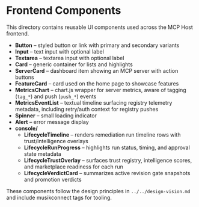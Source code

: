 # Frontend Components

This directory contains reusable UI components used across the MCP Host frontend.

- **Button** – styled button or link with primary and secondary variants
- **Input** – text input with optional label
- **Textarea** – textarea input with optional label
- **Card** – generic container for lists and highlights
- **ServerCard** – dashboard item showing an MCP server with action buttons
- **FeatureCard** – card used on the home page to showcase features
- **MetricsChart** – chart.js wrapper for server metrics, aware of tagging (`tag_*`) and push (`push_*`) events
- **MetricsEventList** – textual timeline surfacing registry telemetry metadata, including retry/auth context for registry pushes
- **Spinner** – small loading indicator
- **Alert** – error message display
- **console/**
  - **LifecycleTimeline** – renders remediation run timeline rows with trust/intelligence overlays
  - **LifecycleRunProgress** – highlights run status, timing, and approval state metadata
  - **LifecycleTrustOverlay** – surfaces trust registry, intelligence scores, and marketplace readiness for each run
  - **LifecycleVerdictCard** – summarizes active revision gate snapshots and promotion verdicts

These components follow the design principles in `../../design-vision.md` and
include musikconnect tags for tooling.
